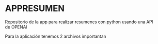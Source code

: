 # APPRESUMEN
Repositorio de la app para realizar resumenes con python usando una API de OPENAI

Para la aplicación tenemos 2 archivos importantan
